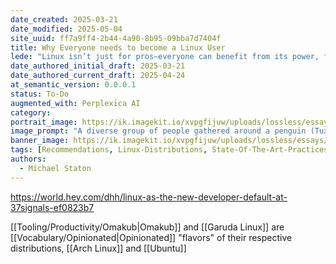 ```yaml
---
date_created: 2025-03-21
date_modified: 2025-05-04
site_uuid: ff7a9ff4-2b44-4a90-8b95-09bba7d7404f
title: Why Everyone needs to become a Linux User
lede: "Linux isn’t just for pros—everyone can benefit from its power, freedom, and flexibility."
date_authored_initial_draft: 2025-03-21
date_authored_current_draft: 2025-04-24
at_semantic_version: 0.0.0.1
status: To-Do
augmented_with: Perplexica AI
category: 
portrait_image: https://ik.imagekit.io/xvpgfijuw/uploads/lossless/essays/2025-05-04_portraitimage_Why-Everyone-needs-to-become-a-Linux-User_fa43d557-806f-4045-ac5b-8e6a120b0fbb_N-ek3-5247.jpg
image_prompt: "A diverse group of people gathered around a penguin (Tux), each using different devices—laptop, tablet, phone—against a backdrop of open-source icons. The mood is inclusive, empowering, and modern."
banner_image: https://ik.imagekit.io/xvpgfijuw/uploads/lossless/essays/2025-05-04_bannerimage_Why-Everyone-needs-to-become-a-Linux-User_f0e2cd9d-7e7d-4fa2-ad35-26dff421a62f_vL00R6uJC.jpg
tags: [Recommendations, Linux-Distributions, State-Of-The-Art-Practices]
authors: 
  - Michael Staton
---
```


https://world.hey.com/dhh/linux-as-the-new-developer-default-at-37signals-ef0823b7

[[Tooling/Productivity/Omakub|Omakub]] and [[Garuda Linux]] are [[Vocabulary/Opinionated|Opinionated]] "flavors" of their respective distributions, [[Arch Linux]] and [[Ubuntu]]
